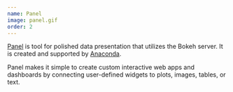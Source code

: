 ```yaml
---
name: Panel
image: panel.gif
order: 2
---
```

[Panel](https://panel.pyviz.org/index.html) is tool for polished data presentation that utilizes the Bokeh server.
It is created and supported by [Anaconda](//www.anaconda.com/).

Panel makes it simple to create custom interactive web apps and dashboards by connecting
user-defined widgets to plots, images, tables, or text.
